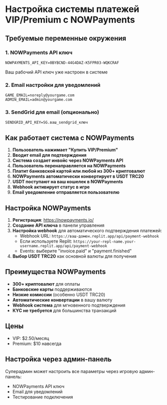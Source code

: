 # Настройка системы платежей VIP/Premium с NOWPayments

## Требуемые переменные окружения

### 1. NOWPayments API ключ
```
NOWPAYMENTS_API_KEY=0BYBCND-44G4DAZ-K5FPR03-WQKCRAF
```
Ваш рабочий API ключ уже настроен в системе

### 2. Email настройки для уведомлений
```
GAME_EMAIL=noreply@yourgame.com
ADMIN_EMAIL=admin@yourgame.com
```

### 3. SendGrid для email (опционально)
```
SENDGRID_API_KEY=SG.ваш_sendgrid_ключ
```

## Как работает система с NOWPayments

1. **Пользователь нажимает "Купить VIP/Premium"**
2. **Вводит email для подтверждения**
3. **Система создает инвойс через NOWPayments API**
4. **Пользователь перенаправляется на NOWPayments**
5. **Платит банковской картой или любой из 300+ криптовалют**
6. **NOWPayments автоматически конвертирует в USDT TRC20**
7. **USDT поступают на ваш кошелек в NOWPayments**
8. **Webhook активирует статус в игре**
9. **Email уведомление отправляется пользователю**

## Настройка NOWPayments

1. **Регистрация**: https://nowpayments.io/
2. **Создание API ключа** в панели управления
3. **Настройка webhook** для автоматического подтверждения платежей:
   - Webhook URL: `https://ваш-домен.replit.app/api/payment-webhook`
   - Если используете Replit: `https://your-repl-name.your-username.replit.app/api/payment-webhook`
   - Events: выберите "invoice.paid" и "payment.finished"
4. **Выбор USDT TRC20** как основной валюты для получения

## Преимущества NOWPayments

- **300+ криптовалют** для оплаты
- **Банковские карты** поддерживаются
- **Низкие комиссии** (особенно USDT TRC20)
- **Автоматические конвертации** в вашу валюту
- **Webhook система** для мгновенного подтверждения
- **КYC не требуется** для большинства транзакций

## Цены
- VIP: $2.50/месяц  
- Premium: $10 навсегда

## Настройка через админ-панель
Суперадмин может настроить все параметры через игровую админ-панель:
- NOWPayments API ключ
- Email для уведомлений
- Тестирование подключения